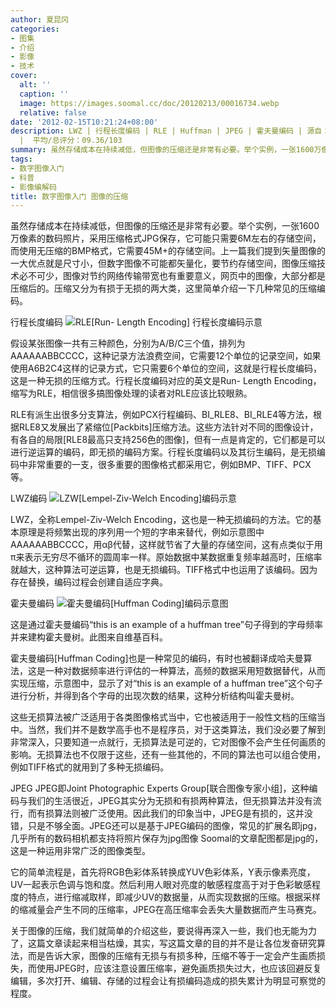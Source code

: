 ```yaml
---
author: 夏昆冈
categories:
- 图集
- 介绍
- 影像
- 技术
cover:
  alt: ''
  caption: ''
  image: https://images.soomal.cc/doc/20120213/00016734.webp
  relative: false
date: '2012-02-15T10:21:24+08:00'
description: LWZ | 行程长度编码 | RLE | Huffman | JPEG | 霍夫曼编码 | 源自：www.soomal.com | 版权：原创
  |  平均/总评分：09.36/103
summary: 虽然存储成本在持续减低，但图像的压缩还是非常有必要。举个实例，一张1600万像素的数码照片，采用压缩格式JPG保存，它可能只需要6M左右的存储空间，而使用无压缩的BMP格式，它需要45M+的存储空间。上一篇我们提到矢量图像的一大优点就是尺寸小，但数字图像不可能都矢量化，要节约存储空间，图像压缩技术必不可少……
tags:
- 数字图像入门
- 科普
- 影像编解码
title: 数字图像入门 图像的压缩
---
```


虽然存储成本在持续减低，但图像的压缩还是非常有必要。举个实例，一张1600万像素的数码照片，采用压缩格式JPG保存，它可能只需要6M左右的存储空间，而使用无压缩的BMP格式，它需要45M+的存储空间。上一篇我们提到矢量图像的一大优点就是尺寸小，但数字图像不可能都矢量化，要节约存储空间，图像压缩技术必不可少，图像对节约网络传输带宽也有重要意义，网页中的图像，大部分都是压缩后的。压缩又分为有损于无损的两大类，这里简单介绍一下几种常见的压缩编码。

行程长度编码
![RLE[Run- Length Encoding] 行程长度编码示意](https://images.soomal.cc/doc/20120213/00016734.webp)




假设某张图像一共有三种颜色，分别为A/B/C三个值，排列为AAAAAABBCCCC，这种记录方法浪费空间，它需要12个单位的记录空间，如果使用A6B2C4这样的记录方式，它只需要6个单位的空间，这就是行程长度编码，这是一种无损的压缩方式。行程长度编码对应的英文是Run- Length Encoding，缩写为RLE，相信很多搞图像处理的读者对RLE应该比较眼熟。

RLE有派生出很多分支算法，例如PCX行程编码、BI_RLE8、BI_RLE4等方法，根据RLE8又发展出了紧缩位[Packbits]压缩方法。这些方法针对不同的图像设计，有各自的局限[RLE8最高只支持256色的图像]，但有一点是肯定的，它们都是可以进行逆运算的编码，即无损的编码方案。行程长度编码以及其衍生编码，是无损编码中非常重要的一支，很多重要的图像格式都采用它，例如BMP、TIFF、PCX等。

LWZ编码
![LZW[Lempel-Ziv-Welch Encoding]编码示意](https://images.soomal.cc/doc/20120213/00016735.webp)




LWZ，全称Lempel-Ziv-Welch Encoding，这也是一种无损编码的方法。它的基本原理是将频繁出现的序列用一个短的字串来替代，例如示意图中AAAAAABBCCCC，用αβ代替，这样就节省了大量的存储空间，这有点类似于用π来表示无穷尽不循环的圆周率一样。原始数据中某数据重复频率越高时，压缩率就越大，这种算法可逆运算，也是无损编码。TIFF格式中也运用了该编码。因为存在替换，编码过程会创建自适应字典。

霍夫曼编码
![霍夫曼编码[Huffman Coding]编码示意图](https://images.soomal.cc/doc/20120213/00016736.webp)

这是通过霍夫曼编码“this is an example of a huffman tree”句子得到的字母频率并来建构霍夫曼树。此图来自维基百科。


霍夫曼编码[Huffman Coding]也是一种常见的编码，有时也被翻译成哈夫曼算法，这是一种对数据频率进行评估的一种算法，高频的数据采用短数据替代，从而实现压缩，示意图中，显示了对“this is an example of a huffman tree”这个句子进行分析，并得到各个字母的出现次数的结果，这种分析结构叫霍夫曼树。

这些无损算法被广泛适用于各类图像格式当中，它也被适用于一般性文档的压缩当中。当然，我们并不是数学高手也不是程序员，对于这类算法，我们没必要了解到非常深入，只要知道一点就行，无损算法是可逆的，它对图像不会产生任何画质的影响。无损算法也不仅限于这些，还有一些其他的，不同的算法也可以组合使用，例如TIFF格式的就用到了多种无损编码。

JPEG
JPEG即Joint Photographic Experts Group[联合图像专家小组]，这种编码与我们的生活很近，JPEG其实分为无损和有损两种算法，但无损算法并没有流行，而有损算法则被广泛使用。因此我们的印象当中，JPEG是有损的，这并没错，只是不够全面。JPEG还可以是基于JPEG编码的图像，常见的扩展名即jpg，几乎所有的数码相机都支持将照片保存为jpg图像
Soomal的文章配图都是jpg的，这是一种运用非常广泛的图像类型。

它的简单流程是，首先将RGB色彩体系转换成YUV色彩体系，Y表示像素亮度，UV一起表示色调与饱和度。然后利用人眼对亮度的敏感程度高于对于色彩敏感程度的特点，进行缩减取样，即减少UV的数据量，从而实现数据的压缩。根据采样的缩减量会产生不同的压缩率，JPEG在高压缩率会丢失大量数据而产生马赛克。

关于图像的压缩，我们就简单的介绍这些，要说得再深入一些，我们也无能为力了，这篇文章读起来相当枯燥，其实，写这篇文章的目的并不是让各位发奋研究算法，而是告诉大家，图像的压缩有无损与有损多种，压缩不等于一定会产生画质损失，而使用JPEG时，应该注意设置压缩率，避免画质损失过大，也应该回避反复编辑，多次打开、编辑、存储的过程会让有损编码造成的损失累计为明显可察觉的程度。